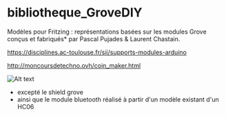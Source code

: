 # bibliotheque_GroveDIY

Modèles pour Fritzing : représentations basées sur les modules Grove conçus et fabriqués* par Pascal Pujades & Laurent Chastain.

https://disciplines.ac-toulouse.fr/sii/supports-modules-arduino

http://moncoursdetechno.ovh/coin_maker.html

![Alt text](/bibliotheque_GroveDIY/blob/master/IMG/capture_bibliotheque_GroveDIY_14012018.png)

 
* excepté le shield grove
* ainsi que le module bluetooth réalisé à partir d'un modèle existant d'un HC06
